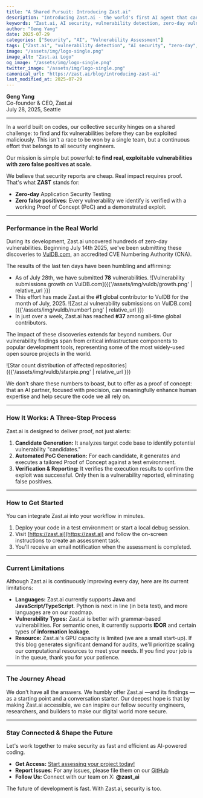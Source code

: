 ```yaml
---
title: "A Shared Pursuit: Introducing Zast.ai"
description: "Introducing Zast.ai - the world's first AI agent that can analyze code logic, identify vulnerabilities, create POCs, and verify exploitability with zero false positives. Join us in making software more secure."
keywords: "Zast.ai, AI security, vulnerability detection, zero-day vulnerabilities, application security testing, automated security, code analysis, PoC generation, cybersecurity, software security"
author: "Geng Yang"
date: 2025-07-29
categories: ["Security", "AI", "Vulnerability Assessment"]
tags: ["Zast.ai", "vulnerability detection", "AI security", "zero-day", "application security", "automated testing", "cybersecurity", "code analysis"]
image: "/assets/img/logo-single.png"
image_alt: "Zast.ai Logo"
og_image: "/assets/img/logo-single.png"
twitter_image: "/assets/img/logo-single.png"
canonical_url: "https://zast.ai/blog/introducing-zast-ai"
last_modified_at: 2025-07-29
---
```


**Geng Yang**  
Co-founder & CEO, Zast.ai  
July 28, 2025, Seattle

---

In a world built on codes, our collective security hinges on a shared challenge: to find and fix vulnerabilities before they can be exploited maliciously. This isn't a race to be won by a single team, but a continuous effort that belongs to all security engineers.

Our mission is simple but powerful: **to find real, exploitable vulnerabilities with zero false positives at scale.**

We believe that security reports are cheap. Real impact requires proof. That's what **ZAST** stands for:

- **Zero-day** Application Security Testing
- **Zero false positives**: Every vulnerability we identify is verified with a working Proof of Concept (PoC) and a demonstrated exploit.

---

### Performance in the Real World

During its development, Zast.ai uncovered hundreds of zero-day vulnerabilities. Beginning July 14th 2025, we've been submitting these discoveries to [VulDB.com](https://vuldb.com/), an accredited CVE Numbering Authority (CNA).

The results of the last ten days have been humbling and affirming:

- As of July 28th, we have submitted **78** vulnerabilities.
  ![Vulnerability submissions growth on VulDB.com]({{'/assets/img/vuldb/growth.png' | relative_url }})
- This effort has made Zast.ai the **#1** global contributor to VulDB for the month of July, 2025.
  ![Zast.ai vulnerability submissions on VulDB.com]({{'/assets/img/vuldb/number1.png' | relative_url }})
- In just over a week, Zast.ai has reached **#37** among all-time global contributors.

The impact of these discoveries extends far beyond numbers. Our vulnerability findings span from critical infrastructure components to popular development tools, representing some of the most widely-used open source projects in the world.

![Star count distribution of affected repositories]({{'/assets/img/vuldb/starpie.png' | relative_url }})

We don't share these numbers to boast, but to offer as a proof of concept: that an AI partner, focused with precision, can meaningfully enhance human expertise and help secure the code we all rely on.

---

### How It Works: A Three-Step Process

Zast.ai is designed to deliver proof, not just alerts:

1. **Candidate Generation:** It analyzes target code base to identify potential vulnerability "candidates."
2. **Automated PoC Generation:** For each candidate, it generates and executes a tailored Proof of Concept against a test environment.
3. **Verification & Reporting:** It verifies the execution results to confirm the exploit was successful. Only then is a vulnerability reported, eliminating false positives.

---

### How to Get Started

You can integrate Zast.ai into your workflow in minutes.

1. Deploy your code in a test environment or start a local debug session.
2. Visit [https://zast.ai](https://zast.ai) and follow the on-screen instructions to create an assessment task.
3. You'll receive an email notification when the assessment is completed.

---

### Current Limitations

Although Zast.ai is continuously improving every day, here are its current limitations:

- **Languages:** Zast.ai currently supports **Java** and **JavaScript/TypeScript**. Python is next in line (in beta test), and more languages are on our roadmap.
- **Vulnerability Types:** Zast.ai is better with grammar-based vulnerabilities. For semantic ones, it currently supports **IDOR** and certain types of **information leakage**.
- **Resource:** Zast.ai's GPU capacity is limited (we are a small start-up). If this blog generates significant demand for audits, we'll prioritize scaling our computational resources to meet your needs. If you find your job is in the queue, thank you for your patience.

---

### The Journey Ahead

We don't have all the answers. We humbly offer Zast.ai —and its findings —as a starting point and a conversation starter. Our deepest hope is that by making Zast.ai accessible, we can inspire our fellow security engineers, researchers, and builders to make our digital world more secure.

---

### Stay Connected & Shape the Future

Let's work together to make security as fast and efficient as AI-powered coding.

- **Get Access:** [Start assessing your project today!](https://zast.ai)
- **Report Issues**: For any issues, please file them on our [GitHub](https://github.com/zast-ai/zast/issues)
- **Follow Us:** Connect with our team on X: **@zast_ai**

The future of development is fast. With Zast.ai, security is too.
